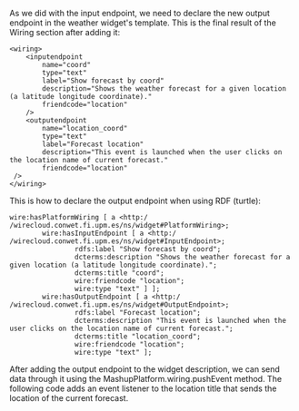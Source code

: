 As we did with the input endpoint, we need to declare the new output
endpoint in the weather widget's template. This is the final result of
the Wiring section after adding it:

    <wiring>
        <inputendpoint
            name="coord"
            type="text"
            label="Show forecast by coord"
            description="Shows the weather forecast for a given location (a latitude longitude coordinate)."
            friendcode="location"
        />
        <outputendpoint
            name="location_coord"
            type="text"
            label="Forecast location"
            description="This event is launched when the user clicks on the location name of current forecast."
            friendcode="location"
     />
    </wiring>

This is how to declare the output endpoint when using RDF (turtle):

    wire:hasPlatformWiring [ a <http:/​/wirecloud.conwet.fi.upm.es/ns/widget#PlatformWiring>;
            wire:hasInputEndpoint [ a <http:/​/wirecloud.conwet.fi.upm.es/ns/widget#InputEndpoint>;
                    rdfs:label "Show forecast by coord";
                    dcterms:description "Shows the weather forecast for a given location (a latitude longitude coordinate).";
                    dcterms:title "coord";
                    wire:friendcode "location";
                    wire:type "text" ] ];
            wire:hasOutputEndpoint [ a <http:/​/wirecloud.conwet.fi.upm.es/ns/widget#OutputEndpoint>;
                    rdfs:label "Forecast location";
                    dcterms:description "This event is launched when the user clicks on the location name of current forecast.";
                    dcterms:title "location_coord";
                    wire:friendcode "location";
                    wire:type "text" ];
                    

After adding the output endpoint to the widget description, we can send
data through it using the MashupPlatform.wiring.pushEvent method. The
following code adds an event listener to the location title that sends
the location of the current forecast.

 
